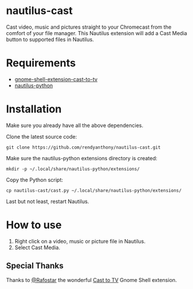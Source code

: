 # nautilus-cast
Cast video, music and pictures straight to your Chromecast from the comfort of your file manager. This Nautilus extension will add a Cast Media button to supported files in Nautilus.

# Requirements
* [gnome-shell-extension-cast-to-tv](https://github.com/Rafostar/gnome-shell-extension-cast-to-tv/)
* [nautilus-python](https://github.com/GNOME/nautilus-python/)

# Installation

Make sure you already have all the above dependencies.

Clone the latest source code:
```
git clone https://github.com/rendyanthony/nautilus-cast.git
```

Make sure the nautilus-python extensions directory is created:
```
mkdir -p ~/.local/share/nautilus-python/extensions/
```

Copy the Python script:
```
cp nautilus-cast/cast.py ~/.local/share/nautilus-python/extensions/
```

Last but not least, restart Nautilus.

# How to use
1. Right click on a video, music or picture file in Nautilus.
1. Select Cast Media. 

## Special Thanks
Thanks to [@Rafostar](https://github.com/Rafostar) the wonderful [Cast to TV](https://github.com/Rafostar/gnome-shell-extension-cast-to-tv/) Gnome Shell extension.